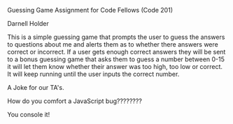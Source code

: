 Guessing Game Assignment for Code Fellows (Code 201)

Darnell Holder

This is a simple guessing game that prompts the user to guess the answers to questions about me and alerts them as to whether there answers were correct or incorrect. If a user gets enough correct answers they will be sent to a bonus guessing game that asks them to guess a number between 0-15 it will let them know whether their answer was too high, too low or correct. It will keep running until the user inputs the correct number.


A Joke for our TA's.

How do you comfort a JavaScript bug????????

You console it!

